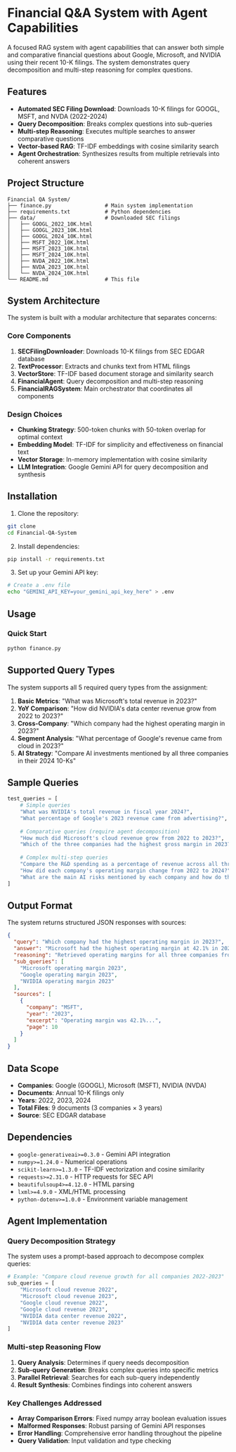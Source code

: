 # Financial Q&A System with Agent Capabilities

A focused RAG system with agent capabilities that can answer both simple and comparative financial questions about Google, Microsoft, and NVIDIA using their recent 10-K filings. The system demonstrates query decomposition and multi-step reasoning for complex questions.

## Features

- **Automated SEC Filing Download**: Downloads 10-K filings for GOOGL, MSFT, and NVDA (2022-2024)
- **Query Decomposition**: Breaks complex questions into sub-queries
- **Multi-step Reasoning**: Executes multiple searches to answer comparative questions
- **Vector-based RAG**: TF-IDF embeddings with cosine similarity search
- **Agent Orchestration**: Synthesizes results from multiple retrievals into coherent answers

## Project Structure

```
Financial QA System/
├── finance.py                 # Main system implementation
├── requirements.txt           # Python dependencies
├── data/                      # Downloaded SEC filings
│   ├── GOOGL_2022_10K.html
│   ├── GOOGL_2023_10K.html
│   ├── GOOGL_2024_10K.html
│   ├── MSFT_2022_10K.html
│   ├── MSFT_2023_10K.html
│   ├── MSFT_2024_10K.html
│   ├── NVDA_2022_10K.html
│   ├── NVDA_2023_10K.html
│   └── NVDA_2024_10K.html
└── README.md                  # This file
```

## System Architecture

The system is built with a modular architecture that separates concerns:

### Core Components

1. **SECFilingDownloader**: Downloads 10-K filings from SEC EDGAR database
2. **TextProcessor**: Extracts and chunks text from HTML filings
3. **VectorStore**: TF-IDF based document storage and similarity search
4. **FinancialAgent**: Query decomposition and multi-step reasoning
5. **FinancialRAGSystem**: Main orchestrator that coordinates all components

### Design Choices

- **Chunking Strategy**: 500-token chunks with 50-token overlap for optimal context
- **Embedding Model**: TF-IDF for simplicity and effectiveness on financial text
- **Vector Storage**: In-memory implementation with cosine similarity
- **LLM Integration**: Google Gemini API for query decomposition and synthesis

## Installation

1. Clone the repository:
```bash
git clone 
cd Financial-QA-System
```

2. Install dependencies:
```bash
pip install -r requirements.txt
```

3. Set up your Gemini API key:
```bash
# Create a .env file
echo "GEMINI_API_KEY=your_gemini_api_key_here" > .env
```


## Usage

### Quick Start
```bash
python finance.py
```

## Supported Query Types

The system supports all 5 required query types from the assignment:

1. **Basic Metrics**: "What was Microsoft's total revenue in 2023?"
2. **YoY Comparison**: "How did NVIDIA's data center revenue grow from 2022 to 2023?"
3. **Cross-Company**: "Which company had the highest operating margin in 2023?"
4. **Segment Analysis**: "What percentage of Google's revenue came from cloud in 2023?"
5. **AI Strategy**: "Compare AI investments mentioned by all three companies in their 2024 10-Ks"

## Sample Queries

```python
test_queries = [
    # Simple queries
    "What was NVIDIA's total revenue in fiscal year 2024?",
    "What percentage of Google's 2023 revenue came from advertising?",
    
    # Comparative queries (require agent decomposition)
    "How much did Microsoft's cloud revenue grow from 2022 to 2023?",
    "Which of the three companies had the highest gross margin in 2023?",
    
    # Complex multi-step queries
    "Compare the R&D spending as a percentage of revenue across all three companies in 2023",
    "How did each company's operating margin change from 2022 to 2024?",
    "What are the main AI risks mentioned by each company and how do they differ?"
]
```

## Output Format

The system returns structured JSON responses with sources:

```json
{
  "query": "Which company had the highest operating margin in 2023?",
  "answer": "Microsoft had the highest operating margin at 42.1% in 2023...",
  "reasoning": "Retrieved operating margins for all three companies from their 2023 10-K filings...",
  "sub_queries": [
    "Microsoft operating margin 2023",
    "Google operating margin 2023", 
    "NVIDIA operating margin 2023"
  ],
  "sources": [
    {
      "company": "MSFT",
      "year": "2023",
      "excerpt": "Operating margin was 42.1%...",
      "page": 10
    }
  ]
}
```

## Data Scope

- **Companies**: Google (GOOGL), Microsoft (MSFT), NVIDIA (NVDA)
- **Documents**: Annual 10-K filings only
- **Years**: 2022, 2023, 2024
- **Total Files**: 9 documents (3 companies × 3 years)
- **Source**: SEC EDGAR database

## Dependencies

- `google-generativeai>=0.3.0` - Gemini API integration
- `numpy>=1.24.0` - Numerical operations
- `scikit-learn>=1.3.0` - TF-IDF vectorization and cosine similarity
- `requests>=2.31.0` - HTTP requests for SEC API
- `beautifulsoup4>=4.12.0` - HTML parsing
- `lxml>=4.9.0` - XML/HTML processing
- `python-dotenv>=1.0.0` - Environment variable management

## Agent Implementation

### Query Decomposition Strategy
The system uses a prompt-based approach to decompose complex queries:

```python
# Example: "Compare cloud revenue growth for all companies 2022-2023"
sub_queries = [
    "Microsoft cloud revenue 2022",
    "Microsoft cloud revenue 2023", 
    "Google cloud revenue 2022",
    "Google cloud revenue 2023",
    "NVIDIA data center revenue 2022",
    "NVIDIA data center revenue 2023"
]
```

### Multi-step Reasoning Flow
1. **Query Analysis**: Determines if query needs decomposition
2. **Sub-query Generation**: Breaks complex queries into specific metrics
3. **Parallel Retrieval**: Searches for each sub-query independently
4. **Result Synthesis**: Combines findings into coherent answers

### Key Challenges Addressed
- **Array Comparison Errors**: Fixed numpy array boolean evaluation issues
- **Malformed Responses**: Robust parsing of Gemini API responses
- **Error Handling**: Comprehensive error handling throughout the pipeline
- **Query Validation**: Input validation and type checking


